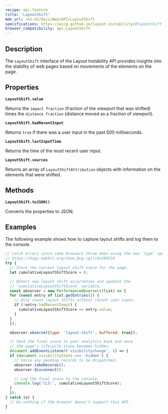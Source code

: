 ```yaml
---
recipe: api-feature
title: 'LayoutShift'
mdn_url: /en-US/docs/Web/API/LayoutShift
specifications: https://wicg.github.io/layout-instability/#layoutshift
browser_compatibility: api.LayoutShift
---
```


## Description

The `LayoutShift` interface of the Layout Instability API provides insights into the stability of web pages based on movements of the elements on the page.

## Properties

**`LayoutShift.value`**

Returns the `impact fraction` (fraction of the viewport that was shifted) times the `distance fraction` (distance moved as a fraction of viewport).

**`LayoutShift.hadRecentInput`**

Returns `true` if there was a user input in the past 500 milliseconds.

**`LayoutShift.lastInputTime`**

Returns the time of the most recent user input.

**`LayoutShift.sources`**

Returns an array of `LayoutShiftAttribution` objects with information on the elements that were shifted.

## Methods

**`LayoutShift.toJSON()`**

Converts the properties to JSON.

## Examples

The following example shows how to capture layout shifts and log them to the console.

```js
// Catch errors since some browsers throw when using the new `type` option.
// https://bugs.webkit.org/show_bug.cgi?id=209216
try {
  // Store the current layout shift score for the page.
  let cumulativeLayoutShiftScore = 0;

  // Detect new layout shift occurrences and updates the
  // `cumulativeLayoutShiftScore` variable.
  const observer = new PerformanceObserver((list) => {
  for (const entry of list.getEntries()) {
    // Only count layout shifts without recent user input.
    if (!entry.hadRecentInput) {
      cumulativeLayoutShiftScore += entry.value;
    }
  }
  });

  observer.observe({type: 'layout-shift', buffered: true});

  // Send the final score to your analytics back end once
  // the page's lifecycle state becomes hidden.
  document.addEventListener('visibilitychange', () => {
  if (document.visibilityState === 'hidden') {
    // Force any pending records to be dispatched.
    observer.takeRecords();
    observer.disconnect();

    // Log the final score to the console.
    console.log('CLS:', cumulativeLayoutShiftScore);
  }
  });
} catch (e) {
  // Do nothing if the browser doesn't support this API.
}
```
